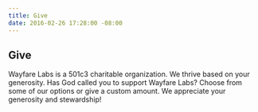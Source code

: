 ```yaml
---
title: Give
date: 2016-02-26 17:28:00 -08:00
---
```


## Give

Wayfare Labs is a 501c3 charitable organization. We thrive based on your generosity. Has God called you to support Wayfare Labs? Choose from some of our options or give a custom amount. We appreciate your generosity and stewardship!